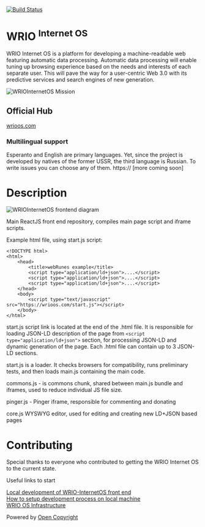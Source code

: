 [![Build Status](https://travis-ci.org/webRunes/WRIO-InternetOS.svg?branch=master)](https://travis-ci.org/webRunes/WRIO-InternetOS)

# WRIO <sup>Internet OS</sup>

WRIO Internet OS is a platform for developing a machine-readable web featuring automatic data processing. Automatic data processing will enable tuning up browsing experience based on the needs and interests of each separate user. This will pave the way for a user-centric Web 3.0 with its predictive services and search engines of new generation.

![WRIOInternetOS Mission](https://wrioos.com/img/mission.jpg)

## Official Hub

[wrioos.com](https://wrioos.com)

### Multilingual support

Esperanto and English are primary languages. Yet, since the project is developed by natives of the former USSR, the third language is Russian. To write issues you can choose any of them.
https://
[more coming soon]

# Description

![WRIOInternetOS frontend diagram](https://docs.google.com/drawings/d/1LsmOHmHESih1y6L1x9030c4yGsmS2WnG8aCkNPX6xLk/pub?w=595&h=469)

Main ReactJS front end repository, compiles main page script and iframe scripts.

Example html file, using start.js script:

```
<!DOCTYPE html>
<html>
    <head>
        <title>webRunes example</title>
        <script type="application/ld+json">....</script>
        <script type="application/ld+json">....</script>
        <script type="application/ld+json">....</script>
    </head>
    <body>
        <script type="text/javascript" src="https://wrioos.com/start.js"></script>
    </body>
</html>
```

start.js script link is located at the end of the .html file. It is responsible for loading JSON-LD description of the page from `<script type="application/ld+json">` section,
for processing JSON-LD and dynamic generation of the page. Each .html file can contain up to 3 JSON-LD sections.

start.js is a loader. It checks browsers for compatibility, runs preliminary tests, and then loads main.js containing the main code.

commons.js - is commons chunk, shared between main.js bundle and iframes, used to reduce individual JS file size.

pinger.js - Pinger iframe, responsible for commenting and donating

core.js WYSWYG editor, used for editing and creating new LD+JSON based pages

# Contributing

Special thanks to everyone who contributed to getting the WRIO Internet OS to the current state.

Useful links to start

[Local development of WRIO-InternetOS front end](https://github.com/webRunes/WRIO-InternetOS/wiki/Deploy-on-localhost)  
[How to setup development process on local machine](https://github.com/webRunes/WRIO-local-dev)  
[WRIO OS Infrastructure](https://github.com/webRunes/WRIO-InternetOS/wiki/Infrastructure)

Powered by [Open Copyright](https://opencopyright.wrioos.com)
